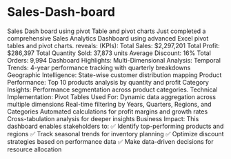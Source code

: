 # Sales-Dash-board
Sales Dash board using pivot Table and pivot charts
Just completed a comprehensive Sales Analytics Dashboard using advanced Excel pivot tables and pivot charts.
reveals:
 (KPIs):
Total Sales: $2,297,201 
Total Profit: $286,397 
Total Quantity Sold: 37,873 units 
Average Discount: 16% 
Total Orders: 9,994
 Dashboard Highlights:
 Multi-Dimensional Analysis:
Temporal Trends: 4-year performance tracking with quarterly breakdowns
Geographic Intelligence: State-wise customer distribution mapping
Product Performance: Top 10 products analysis by quantity and profit
Category Insights: Performance segmentation across product categories.
Technical Implementation:
Pivot Tables Used For:
Dynamic data aggregation across multiple dimensions
Real-time filtering by Years, Quarters, Regions, and Categories
Automated calculations for profit margins and growth rates
Cross-tabulation analysis for deeper insights
Business Impact:
This dashboard enables stakeholders to:
✅ Identify top-performing products and regions
✅ Track seasonal trends for inventory planning
✅ Optimize discount strategies based on performance data
✅ Make data-driven decisions for resource allocation

